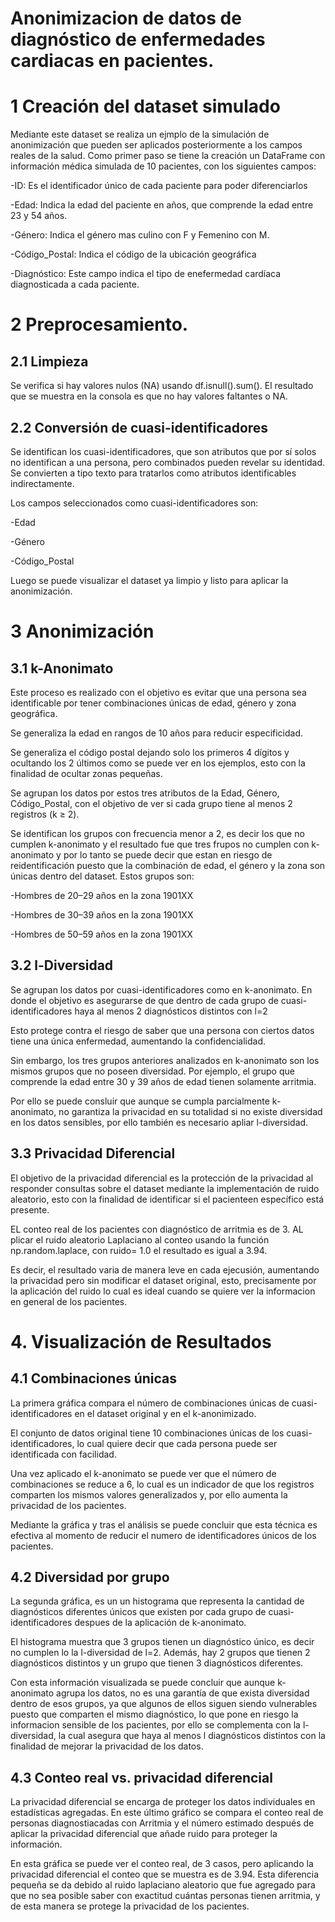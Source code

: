 # Anonimizacion de datos de diagnóstico de enfermedades cardiacas en pacientes.
# 1 Creación del dataset simulado
Mediante este dataset se realiza  un ejmplo de la simulación de anonimización que pueden ser aplicados posteriormente a los campos reales de la salud. 
Como primer paso se tiene la creación un DataFrame con información médica simulada de 10 pacientes, con los siguientes campos:

-ID: Es el identificador único de cada paciente para poder diferenciarlos

-Edad: Indica la edad del paciente en años, que comprende la edad entre 23 y 54 años.

-Género: Indica el género mas culino con F y Femenino con M.

-Código_Postal: Indica el código de la ubicación geográfica 

-Diagnóstico: Este campo indica el tipo de enefermedad cardíaca diagnosticada a cada paciente.
    
# 2 Preprocesamiento.
   ## 2.1 Limpieza
   
Se verifica si hay valores nulos (NA) usando df.isnull().sum(). El resultado que se muestra en la consola es que no hay valores faltantes o NA.

  ## 2.2 Conversión de cuasi-identificadores 
  
Se identifican los cuasi-identificadores, que son atributos que por sí solos no identifican a una persona, pero combinados pueden revelar su identidad. Se convierten a tipo texto para tratarlos como atributos identificables indirectamente.

Los campos seleccionados como cuasi-identificadores son:

-Edad

 -Género

-Código_Postal

Luego se puede visualizar el dataset ya limpio y listo para aplicar la anonimización.

# 3 Anonimización
## 3.1 k-Anonimato

Este proceso es realizado con el  objetivo es evitar que una persona sea identificable por tener combinaciones únicas de edad, género y zona geográfica.

Se generaliza la edad en rangos de 10 años para reducir especificidad.

Se generaliza el código postal dejando solo los primeros 4 dígitos y ocultando los 2 últimos como se puede ver en los ejemplos, esto con la finalidad de ocultar zonas pequeñas.

Se agrupan los datos por estos tres atributos de la Edad, Género, Código_Postal, con el objetivo de ver si cada grupo tiene al menos 2 registros (k ≥ 2).

Se identifican los grupos con frecuencia menor a 2, es decir los que no cumplen k-anonimato y el resultado fue que tres frupos no cumplen con k-anonimato y por lo tanto se puede decir que estan en riesgo de reidentificación puesto que la combinación de edad, el género y la zona son únicas dentro del dataset.
Estos grupos son:

  -Hombres de 20–29 años en la zona 1901XX

  -Hombres de 30–39 años en la zona 1901XX

  -Hombres de 50–59 años en la zona 1901XX
    
## 3.2 l-Diversidad
Se agrupan los datos por cuasi-identificadores como en k-anonimato. En donde el objetivo es asegurarse de que dentro de cada grupo de  cuasi-identificadores haya al menos 2 diagnósticos distintos con l=2

Esto protege contra el riesgo de saber que una persona con ciertos datos tiene una única enfermedad, aumentando la confidencialidad.

Sin embargo, los tres grupos anteriores analizados en k-anonimato son los mismos grupos que no poseen diversidad. Por ejemplo, el grupo que comprende la edad entre 30 y 39 años de edad tienen solamente arritmia.

Por ello se puede consluir que aunque se cumpla parcialmente k-anonimato, no garantiza la privacidad en su totalidad si no existe diversidad en los datos sensibles, por ello también es necesario apliar l-diversidad.

## 3.3 Privacidad Diferencial
El objetivo de la privacidad diferencial es la protección de la privacidad al responder consultas sobre el dataset mediante la implementación de ruido aleatorio, esto con la finalidad de identificar si el pacienteen específico está presente. 

EL conteo real de los pacientes con diagnóstico de arritmia es de 3. AL plicar el ruido aleatorio Laplaciano al conteo usando la función np.random.laplace, con ruido= 1.0 el resultado es igual a 3.94.

Es decir, el resultado varia de manera leve en cada ejecusión, aumentando la privacidad pero sin modificar el dataset original, esto, precisamente por la aplicación del ruido lo cual es ideal cuando se quiere ver la informacion en general de los pacientes. 

# 4. Visualización de Resultados
## 4.1 Combinaciones únicas
La primera gráfica compara el número de combinaciones únicas de cuasi-identificadores en el dataset original y en el k-anonimizado.

El conjunto de datos original tiene 10 combinaciones únicas de los cuasi-identificadores, lo cual quiere decir que cada persona puede ser identificada con facilidad.

Una vez aplicado el k-anonimato  se puede ver que el número de combinaciones se reduce a 6, lo cual es un indicador de que los registros comparten los mismos valores generalizados y, por ello aumenta la privacidad de los pacientes. 

Mediante la gráfica y tras el análisis se puede concluir que esta técnica es efectiva al momento de reducir el numero de identificadores únicos de los pacientes.
## 4.2 Diversidad por grupo
La segunda gráfica, es un un histograma que representa la cantidad de diagnósticos diferentes únicos que existen por cada grupo de cuasi-identificadores despues de la aplicación de k-anonimato. 

El histograma muestra que 3 grupos tienen un diagnóstico único, es decir no cumplen lo la l-diversidad de l=2. Además, hay 2 grupos que tienen 2 diagnósticos distintos y un grupo que tienen 3 diagnósticos diferentes. 

Con esta información visualizada se puede concluir que aunque k-anonimato agrupa los datos, no es una garantía de que exista diversidad dentro de esos grupos, ya que algunos de ellos siguen siendo vulnerables puesto que comparten el mismo diagnóstico, lo que pone en riesgo la informacion sensible de los pacientes, por ello se complementa con la l-diversidad, la cual asegura que haya al menos l diagnósticos distintos con la finalidad de mejorar la privacidad de los datos. 

## 4.3 Conteo real vs. privacidad diferencial

La privacidad diferencial se encarga de proteger los datos individuales en estadísticas agregadas.
En este último gráfico se compara el conteo real de personas diagnostiacadas con Arritmia y el número estimado después de aplicar la privacidad diferencial que añade ruido para proteger la información.

En esta gráfica se puede ver el conteo real, de 3 casos, pero aplicando la privacidad diferencial el conteo que se muestra es de 3.94. Esta diferencia pequeña se da debido al ruido laplaciano aleatorio que fue agregado para que no sea posible saber con exactitud cuántas personas tienen arritmia, y de esta manera se protege la privacidad de los pacientes.

